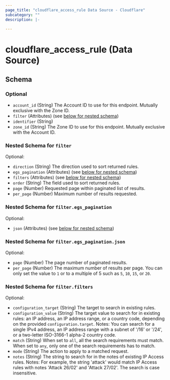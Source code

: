 ```yaml
---
page_title: "cloudflare_access_rule Data Source - Cloudflare"
subcategory: ""
description: |-
  
---
```


# cloudflare_access_rule (Data Source)




<!-- schema generated by tfplugindocs -->
## Schema

### Optional

- `account_id` (String) The Account ID to use for this endpoint. Mutually exclusive with the Zone ID.
- `filter` (Attributes) (see [below for nested schema](#nestedatt--filter))
- `identifier` (String)
- `zone_id` (String) The Zone ID to use for this endpoint. Mutually exclusive with the Account ID.

<a id="nestedatt--filter"></a>
### Nested Schema for `filter`

Optional:

- `direction` (String) The direction used to sort returned rules.
- `egs_pagination` (Attributes) (see [below for nested schema](#nestedatt--filter--egs_pagination))
- `filters` (Attributes) (see [below for nested schema](#nestedatt--filter--filters))
- `order` (String) The field used to sort returned rules.
- `page` (Number) Requested page within paginated list of results.
- `per_page` (Number) Maximum number of results requested.

<a id="nestedatt--filter--egs_pagination"></a>
### Nested Schema for `filter.egs_pagination`

Optional:

- `json` (Attributes) (see [below for nested schema](#nestedatt--filter--egs_pagination--json))

<a id="nestedatt--filter--egs_pagination--json"></a>
### Nested Schema for `filter.egs_pagination.json`

Optional:

- `page` (Number) The page number of paginated results.
- `per_page` (Number) The maximum number of results per page. You can only set the value to `1` or to a multiple of 5 such as `5`, `10`, `15`, or `20`.



<a id="nestedatt--filter--filters"></a>
### Nested Schema for `filter.filters`

Optional:

- `configuration_target` (String) The target to search in existing rules.
- `configuration_value` (String) The target value to search for in existing rules: an IP address, an IP address range, or a country code, depending on the provided `configuration.target`.
Notes: You can search for a single IPv4 address, an IP address range with a subnet of '/16' or '/24', or a two-letter ISO-3166-1 alpha-2 country code.
- `match` (String) When set to `all`, all the search requirements must match. When set to `any`, only one of the search requirements has to match.
- `mode` (String) The action to apply to a matched request.
- `notes` (String) The string to search for in the notes of existing IP Access rules.
Notes: For example, the string 'attack' would match IP Access rules with notes 'Attack 26/02' and 'Attack 27/02'. The search is case insensitive.



